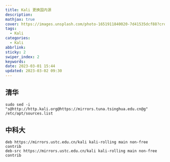 ```yaml
---
title: Kali 更换国内源
description: 
mathjax: true
cover: https://images.unsplash.com/photo-1651911840020-7d41535dcf88?crop=entropy&cs=tinysrgb&fm=jpg&ixid=MnwzNjM5Nzd8MHwxfHJhbmRvbXx8fHx8fHx8fDE2NzgzODE3NzE&ixlib=rb-4.0.3&q=80&w=1920&h=1080
tags:
  - Kali
categories:
  - Kali
abbrlink: 
sticky: 2
swiper_index: 2
keywords: 
date: 2023-03-01 15:44
updated: 2023-03-02 09:30
---
```


## 清华

````shell
sudo sed -i "s@http://http.kali.org@https://mirrors.tuna.tsinghua.edu.cn@g" /etc/apt/sources.list
````

## 中科大

```shell
deb https://mirrors.ustc.edu.cn/kali kali-rolling main non-free contrib
deb-src https://mirrors.ustc.edu.cn/kali kali-rolling main non-free contrib
```